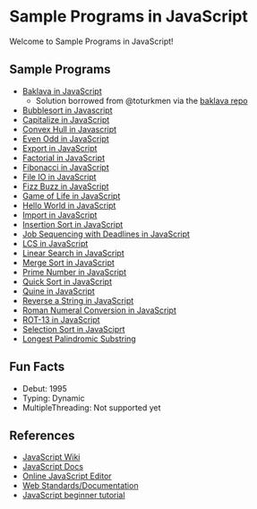 # Sample Programs in JavaScript

Welcome to Sample Programs in JavaScript!

## Sample Programs

-   [Baklava in JavaScript][8]
    -   Solution borrowed from @toturkmen via the [baklava repo][1]
-   [Bubblesort in Javascript][18]
-   [Capitalize in JavaScript][12]
-   [Convex Hull in Javascript][18]
-   [Even Odd in JavaScript][25]
-   [Export in JavaScript][13]
-   [Factorial in JavaScript][15]
-   [Fibonacci in JavaScript][9]
-   [File IO in JavaScript][26]
-   [Fizz Buzz in JavaScript][4]
-   [Game of Life in JavaScript][22]
-   [Hello World in JavaScript][2]
-   [Import in JavaScript][13]
-   [Insertion Sort in JavaScript][16]
-   [Job Sequencing with Deadlines in JavaScript][29]
-   [LCS in JavaScript][28]
-   [Linear Search in JavaScript][27]
-	[Merge Sort in JavaScript][23]
-   [Prime Number in JavaScript][14]
-   [Quick Sort in JavaScript][20]
-	[Quine in JavaScript][24]
-   [Reverse a String in JavaScript][3]
-   [Roman Numeral Conversion in JavaScript][17]
-   [ROT-13 in JavaScript][21]
-   [Selection Sort in JavaSciprt][19]
-   [Longest Palindromic Substring][30]

## Fun Facts

-   Debut: 1995
-   Typing: Dynamic
-   MultipleThreading: Not supported yet

## References

-   [JavaScript Wiki][javascript-wiki]
-   [JavaScript Docs][javascript-website]
-   [Online JavaScript Editor][7]
-   [Web Standards/Documentation][10]
-   [JavaScript beginner tutorial][11]

[javascript-wiki]: https://en.wikipedia.org/wiki/JavaScript
[javascript-website]: https://www.javascript.com/

[1]: https://github.com/toturkmen/baklava
[2]: https://therenegadecoder.com/code/hello-world-in-javascript/
[3]: https://github.com/jrg94/sample-programs/issues/93
[4]: https://github.com/jrg94/sample-programs/issues/293
[7]: https://js.do/
[8]: https://github.com/TheRenegadeCoder/sample-programs/issues/429
[9]: https://github.com/TheRenegadeCoder/sample-programs/issues/488
[10]: https://developer.mozilla.org/en-US/
[11]: https://www.w3schools.com/js/
[12]: https://github.com/TheRenegadeCoder/sample-programs/issues/1067
[13]: https://github.com/TheRenegadeCoder/sample-programs/issues/1178
[14]: https://github.com/TheRenegadeCoder/sample-programs/issues/1191
[15]: https://github.com/TheRenegadeCoder/sample-programs/issues/1383
[16]: https://github.com/TheRenegadeCoder/sample-programs/issues/1382
[17]: https://github.com/TheRenegadeCoder/sample-programs/issues/1391
[18]: https://github.com/TheRenegadeCoder/sample-programs/issues/1376
[19]: https://github.com/TheRenegadeCoder/sample-programs/issues/1380
[20]: https://github.com/TheRenegadeCoder/sample-programs/issues/1649
[20]: https://github.com/TheRenegadeCoder/sample-programs/issues/1379
[21]: https://github.com/TheRenegadeCoder/sample-programs/blob/master/archive/j/javascript/rot-13.js
[22]: https://github.com/TheRenegadeCoder/sample-programs/issues/1377
[23]: https://github.com/TheRenegadeCoder/sample-programs/issues/1385
[24]: https://github.com/TheRenegadeCoder/sample-programs/issues/1384
[25]: https://github.com/TheRenegadeCoder/sample-programs/blob/master/archive/j/javascript/even-odd.js
[26]: https://github.com/TheRenegadeCoder/sample-programs/blob/master/archive/j/javascript/file-io.js
[27]:https://github.com/TheRenegadeCoder/sample-programs/blob/master/archive/j/javascript/linear-search.js
[28]: https://github.com/TheRenegadeCoder/sample-programs/issues/1381
[29]: https://github.com/TheRenegadeCoder/sample-programs/pull/2163
[30]: https://github.com/TheRenegadeCoder/sample-programs/issues/2245
